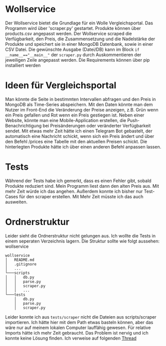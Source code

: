 # Wollservice

Der Wollservice bietet die Grundlage für ein Wolle Vergleichsportal. Das Programm wird über 'scraper.py' gestartet. Produkte können über products.csv angepasst werden. Der Wollservice scraped die Verfügbarkeit, den Preis, die Zusammensetzung und die Nadelstärke der Produkte und speichert sie in einer MongoDB Datenbank, sowie in einer CSV Datei. Die gewünschte Ausgabe (Datei/DB) kann im Block `if __name__=="__main__"` der `scraper.py` durch Auskommentieren der jeweiligen Zeile angepasst werden. Die Requirements können über pip installiert werden

# Ideen für Vergleichsportal 

Man könnte die Seite in bestimmten Intervallen abfragen und den Preis in MongoDB als Time-Series abspeichern. Mit den Daten könnte man dem Nutzer im Front-End die Veränderung der Preise anzeigen, z.B. Grün wenn ein Preis gefallen und Rot wenn ein Preis gestiegen ist. Neben einer Website, könnte man eine Mobile-Application erstellen, die Push-Benachrichtigung bei Preisänderungen oder veränderter Verfügbarkeit sendet. Mit etwas mehr Zeit hätte ich einen Telegram Bot gebastelt, der automatisch eine Nachricht schickt, wenn sich ein Preis ändert und über den Befehl /prices eine Tabelle mit den aktuellen Preisen schickt. Die hinterlegten Produkte hätte ich über einen anderen Befehl anpassen lassen.

# Tests

Während der Tests habe ich gemerkt, dass es einen Fehler gibt, sobald Produkte reduziert sind. Mein Programm liest dann den alten Preis aus. Mit mehr Zeit würde ich das angehen. Außerdem konnte ich bisher nur Test-Cases für den scraper erstellen. Mit Mehr Zeit müsste ich das auch ausweiten.

# Ordnerstruktur

Leider sieht die Ordnerstruktur nicht gelungen aus. Ich wollte die Tests in einem seperaten Verzeichnis lagern. Die Struktur sollte wie folgt aussehen:
wollservice
```
wollservice
│   README.md
│   .gitignore    
│   ...
└───scripts
│   │   db.py
│   │   parse.py
│   │   scraper.py
│   │   ...
└───tests
    │   db.py
    │   parse.py
    │   scraper.py
```


Leider konnte ich aus `tests/scraper` nicht die Dateien aus scripts/scraper importieren. Ich hätte hier mit dem Path etwas basteln können, aber das wäre nur auf meinem lokalen Computer lauffähig gewesen. Für relative Imports hätte ich mehr Zeit gebraucht. Das Problem ist nervig und ich konnte keine Lösung finden. Ich verweise auf folgenden [Thread](https://stackoverflow.com/questions/4383571/importing-files-from-different-folder)
